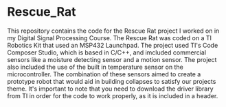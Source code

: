 # Rescue_Rat
This repository contains the code for the Rescue Rat project I worked on in my Digital Signal Processing Course. The Rescue Rat was coded on a TI Robotics Kit that used an MSP432 Launchpad.
The project used TI's Code Composer Studio, which is based in C/C++, and imcluded commercial sensors like a moisture detecting sensor and a motion sensor.
The project also included the use of the built in temperature sensor on the microcontroller. The combination of these sensors aimed to create a prototype robot that would aid in building collapses to satisfy our projects theme. It's important to note that you need to download the driver library from TI in order for the code to work properly, as it is included in a header.

